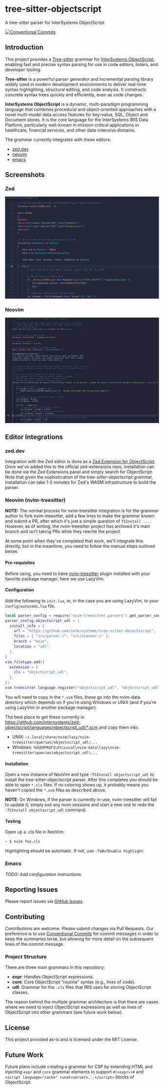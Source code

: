 # tree-sitter-objectscript

A tree-sitter parser for InterSystems ObjectScript.

[![Conventional Commits](https://img.shields.io/badge/Conventional%20Commits-1.0.0-%23FE5196?logo=conventionalcommits6logoColor=white)](https://conventionalcommits.org)

## Introduction

This project provides a [Tree-sitter](https://tree-sitter.github.io/tree-sitter/) grammar for [InterSystems ObjectScript](https://docs.intersystems.com/latest/csp/docbook/DocBook.UI.Page.cls?KEY=GCOS_intro), enabling fast and precise syntax parsing for use in code editors, linters, and developer tooling.

**Tree-sitter** is a powerful parser generator and incremental parsing library widely used in modern development environments to deliver real-time syntax highlighting, structural editing, and code analysis. It constructs concrete syntax trees quickly and efficiently, even as code changes.

**InterSystems ObjectScript** is a dynamic, multi-paradigm programming language that combines procedural and object-oriented approaches with a novel multi-model data access features for key-value, SQL, Object and Document stores. It is the core language for the InterSystems IRIS Data Platform, particularly well-known in mission-critical applications in healthcare, financial services, and other data-intensive domains.

The grammar currently integrates with these editors:
- [zed.dev](#zeddev)
- [neovim](#neovim-nvim-treesitter)
- [emacs](#emacs)

## Screenshots

### Zed
![Screenshot of syntax highlighting in Zed](assets/zed-screenshot.png)

### Neovim
![Screenshot of syntax highlighting in Neovim](assets/nvim-screenshot.png)


## Editor Integrations

### zed.dev

Integration with the Zed editor is done as a [Zed Extension for ObjectScript](http://github.com/intersystems/zed-objectscript).  Once we've added this to the official zed-extensions repo, installation can be done via the Zed Extensions panel and simply search for ObjectScript.  Note that given the sophistication of the tree-sitter-objectscript grammar, installation can take 1-2 minutes for Zed's WASM infrastructure to build the parser.

### Neovim (nvim-treesitter)

**NOTE:** The normal process for nvim-treesitter integration is for the grammar author to fork nvim-treesitter, add a few lines to make the grammar known and submit a PR, after which it's just a simple question of `TSInstall ...`.  However, as of writing, the nvim-treesitter project has archived it's main branch and isn't taking PRs while they rewrite the project.

At some point when they've completed that work, we'll integrate this directly, but in the meantime, you need to follow the manual steps outlined below.

#### Pre-requisites

Before using, you need to have [nvim-treesitter](https://github.com/nvim-treesitter/nvim-treesitter) plugin installed with your favorite
package manager, here we use LazyVim.

#### Configuration

Add the following to `init.lua`, or, in the case you are using LazyVim, to your `config/autocmds.lua` file.

```lua
local parser_config = require("nvim-treesitter.parsers").get_parser_configs()
parser_config.objectscript_udl = {
  install_info = {
    url = "https://github.com/intersystems/tree-sitter-objectscript",
    files = { "src/parser.c", "src/scanner.c" }, 
    branch = "main",
    location = "udl",
  },
}
vim.filetype.add({
  extension = {
    cls = "objectscript_udl",
  },
})
vim.treesitter.language.register("objectscript_udl", "objectscript_udl") 
```

You will need to copy in the `*.scm` files, these go into the nvim-data directory which depends on if you're using Windows or UNIX
(and if you're using LazyVim or another package manager).

The best place to get these currently is https://github.com/intersystems/zed-objectscript/languages/objectscript_udl/*.scm and 
copy them into:

* UNIX: `~/.local/share/nvim/lazy/nvim-treesitter/queries/objectscript_udl/...`
* Windows: `%USERPROFILE%\Local\nvim-data\lazy\nvim-treesitter\queries\objectscript_udl\...`

#### Installation

Open a new instance of NeoVim and type `:TSInstall objectscript_udl` to install the tree-sitter-objectscript parser.  After this completes you should be able to open `*.cls` files.  If no coloring shows up, it probably means you haven't copied the `*.scm` files as described above.

**NOTE**: On Windows, if the parser is currently in-use, nvim-treesitter will fail to update it; simply exit any nvim sessions and start a new one to redo the `:TSInstall objectscript_udl` command.

#### Testing

Open up a .cls file in NeoVim:
```bash
~ $ nvim foo.cls
```
Highlighting should be automatic. If not, use `:TSBufEnable highlight`.

### Emacs
_TODO: Add configuration instructions._

## Reporting Issues

Please report issues via [GitHub Issues](https://github.com/your-repo-url/issues).

## Contributing

Contributions are welcome. Please submit changes via Pull Requests. Our preference is to use [Conventional Commits](https://www.conventionalcommits.org/en/v1.0.0/) for commit messages in order to keep the summaries terse, but allowing for more detail on the subsequent lines of the commit message.

### Project Structure

There are three main grammars in this repository:
- **expr**: Handles ObjectScript expressions.
- **core**: Core ObjectScript "routine" syntax (e.g., lines of code).
- **udl**: Grammar for the `.cls` files that IRIS uses for storing ObjectScript classes.

The reason behind the multiple grammar architecture is that there are cases where we need to inject ObjectScript
expressions as well as lines of ObjectScript into other grammars (see future work below).

## License

This project provided as-is and is licensed under the MIT License.

## Future Work

Future plans include creating a grammar for CSP by extending HTML and injecting `expr` and `core` grammar elements
to support `#(<expr>)#` and `<script language="cache" runat=server>...</script>` blocks of ObjectScript.

